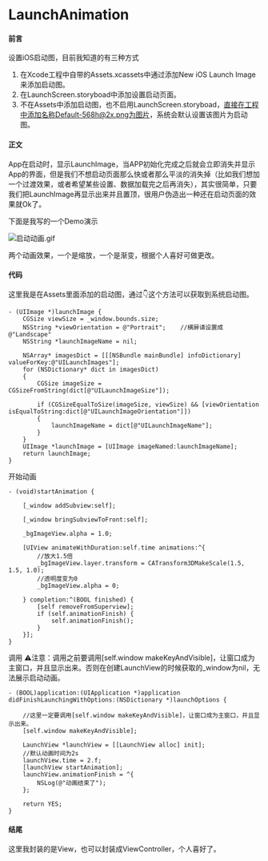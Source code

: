 # LaunchAnimation

#### 前言
设置iOS启动图，目前我知道的有三种方式
1. 在Xcode工程中自带的Assets.xcassets中通过添加New iOS Launch Image来添加启动图。
2. 在LaunchScreen.storyboad中添加设置启动页面。
3. 不在Assets中添加启动图，也不启用LaunchScreen.storyboad，直接在工程中添加名称Default-568h@2x.png为图片，系统会默认设置该图片为启动图。

#### 正文
App在启动时，显示LaunchImage，当APP初始化完成之后就会立即消失并显示App的界面，但是我们不想启动页面那么快或者那么平淡的消失掉（比如我们想加一个过渡效果，或者希望某些设置、数据加载完之后再消失），其实很简单，只要我们把LaunchImage再显示出来并且置顶，很用户伪造出一种还在启动页面的效果就Ok了。

下面是我写的一个Demo演示

![启动动画.gif](https://upload-images.jianshu.io/upload_images/2464399-bc3ab17986ad6495.gif?imageMogr2/auto-orient/strip)

两个动画效果，一个是缩放，一个是渐变，根据个人喜好可做更改。

#### 代码

这里我是在Assets里面添加的启动图，通过👇这个方法可以获取到系统启动图。
```
- (UIImage *)launchImage {
    CGSize viewSize = _window.bounds.size;
    NSString *viewOrientation = @"Portrait";    //横屏请设置成 @"Landscape"
    NSString *launchImageName = nil;
    
    NSArray* imagesDict = [[[NSBundle mainBundle] infoDictionary] valueForKey:@"UILaunchImages"];
    for (NSDictionary* dict in imagesDict)
    {
        CGSize imageSize = CGSizeFromString(dict[@"UILaunchImageSize"]);
        
        if (CGSizeEqualToSize(imageSize, viewSize) && [viewOrientation isEqualToString:dict[@"UILaunchImageOrientation"]])
        {
            launchImageName = dict[@"UILaunchImageName"];
        }
    }
    UIImage *launchImage = [UIImage imageNamed:launchImageName];
    return launchImage;
}
```

开始动画
```
- (void)startAnimation {
   
    [_window addSubview:self];
    
    [_window bringSubviewToFront:self];
    
    _bgImageView.alpha = 1.0;
    
    [UIView animateWithDuration:self.time animations:^{
        //放大1.5倍
        _bgImageView.layer.transform = CATransform3DMakeScale(1.5, 1.5, 1.0);
        //透明度变为0
        _bgImageView.alpha = 0;
        
    } completion:^(BOOL finished) {
        [self removeFromSuperview];
        if (self.animationFinish) {
            self.animationFinish();
        }
    }];
}
```
调用
⚠️注意：调用之前要调用[self.window makeKeyAndVisible]，让窗口成为主窗口，并且显示出来。否则在创建LaunchView的时候获取的_window为nil，无法展示启动动画。
```
- (BOOL)application:(UIApplication *)application didFinishLaunchingWithOptions:(NSDictionary *)launchOptions {
    
    //这里一定要调用[self.window makeKeyAndVisible]，让窗口成为主窗口，并且显示出来。
    [self.window makeKeyAndVisible];
    
    LaunchView *launchView = [[LaunchView alloc] init];
    //默认动画时间为2s
    launchView.time = 2.f;
    [launchView startAnimation];
    launchView.animationFinish = ^{
        NSLog(@"动画结束了");
    };
    
    return YES;
}
```

#### 结尾
这里我封装的是View，也可以封装成ViewController，个人喜好了。
